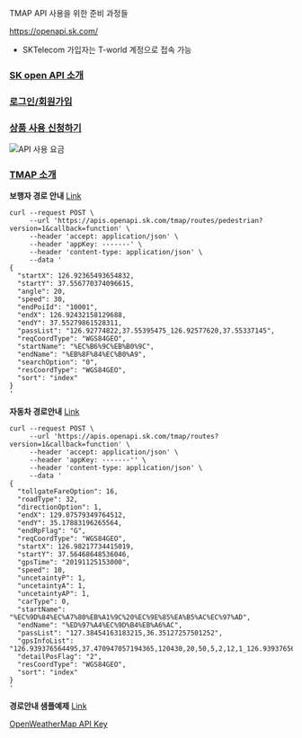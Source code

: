 TMAP API 사용을 위한 준비 과정들

https://openapi.sk.com/

* SKTelecom 가입자는 T-world 계정으로 접속 가능

### [SK open API 소개](https://skopenapi.readme.io/reference/%EC%86%8C%EA%B0%9C)

### [로그인/회원가입](https://skopenapi.readme.io/reference/%EB%A1%9C%EA%B7%B8%EC%9D%B8%ED%9A%8C%EC%9B%90%EA%B0%80%EC%9E%85)

### [상품 사용 신청하기](https://openapi.sk.com/products/detail?svcSeq=60&menuSeq=127)
![API 사용 요금](https://openapi.sk.com/upload/service/products_img/2022/10/20/prd_img_1666253058912_0_1_ko.png)

### [TMAP 소개](https://skopenapi.readme.io/reference/t-map-%EC%86%8C%EA%B0%9C)


**보행자 경로 안내** [Link](https://skopenapi.readme.io/reference/%EB%B3%B4%ED%96%89%EC%9E%90-%EA%B2%BD%EB%A1%9C%EC%95%88%EB%82%B4)

```
curl --request POST \
     --url 'https://apis.openapi.sk.com/tmap/routes/pedestrian?version=1&callback=function' \
     --header 'accept: application/json' \
     --header 'appKey: -------' \
     --header 'content-type: application/json' \
     --data '
{
  "startX": 126.92365493654832,
  "startY": 37.556770374096615,
  "angle": 20,
  "speed": 30,
  "endPoiId": "10001",
  "endX": 126.92432158129688,
  "endY": 37.55279861528311,
  "passList": "126.92774822,37.55395475_126.92577620,37.55337145",
  "reqCoordType": "WGS84GEO",
  "startName": "%EC%B6%9C%EB%B0%9C",
  "endName": "%EB%8F%84%EC%B0%A9",
  "searchOption": "0",
  "resCoordType": "WGS84GEO",
  "sort": "index"
}
'
```

**자동차 경로안내** [Link](https://skopenapi.readme.io/reference/%EC%9E%90%EB%8F%99%EC%B0%A8-%EA%B2%BD%EB%A1%9C%EC%95%88%EB%82%B4)

```
curl --request POST \
     --url 'https://apis.openapi.sk.com/tmap/routes?version=1&callback=function' \
     --header 'accept: application/json' \
     --header 'appKey: -------'' \
     --header 'content-type: application/json' \
     --data '
{
  "tollgateFareOption": 16,
  "roadType": 32,
  "directionOption": 1,
  "endX": 129.07579349764512,
  "endY": 35.17883196265564,
  "endRpFlag": "G",
  "reqCoordType": "WGS84GEO",
  "startX": 126.98217734415019,
  "startY": 37.56468648536046,
  "gpsTime": "20191125153000",
  "speed": 10,
  "uncetaintyP": 1,
  "uncetaintyA": 1,
  "uncetaintyAP": 1,
  "carType": 0,
  "startName": "%EC%9D%84%EC%A7%80%EB%A1%9C%20%EC%9E%85%EA%B5%AC%EC%97%AD",
  "endName": "%ED%97%A4%EC%9D%B4%EB%A6%AC",
  "passList": "127.38454163183215,36.35127257501252",
  "gpsInfoList": "126.939376564495,37.470947057194365,120430,20,50,5,2,12,1_126.939376564495,37.470947057194365,120430,20,50,5,2,12,1",
  "detailPosFlag": "2",
  "resCoordType": "WGS84GEO",
  "sort": "index"
}
'
```

**경로안내 샘플예제** [Link](https://skopenapi.readme.io/reference/%EA%B2%BD%EB%A1%9C%EC%95%88%EB%82%B4-%EC%83%98%ED%94%8C%EC%98%88%EC%A0%9C)

[OpenWeatherMap API Key](https://icedhotchoco.tistory.com/entry/OpenWeatherMap-%EB%82%A0%EC%94%A8-API)


